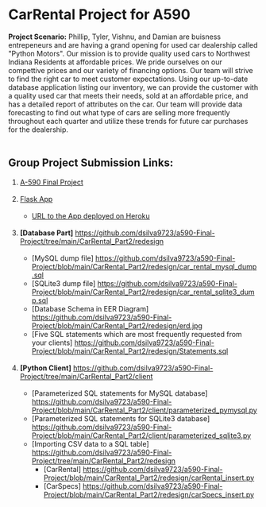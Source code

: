 # CarRental Project for A590
**Project Scenario:**
    Phillip, Tyler, Vishnu, and Damian are buisness entrepeneurs and are having a grand opening for used car dealership called "Python Motors". Our mission is to provide
    quality used cars to Northwest Indiana Residents at affordable prices. We pride ourselves on our compettive prices and our variety of financing options. Our team will strive
    to find the right car to meet customer expectations.
    Using our up-to-date database application listing our inventory, we can provide the customer with a quality used car that meets their needs, sold at an affordable price, and
    has a detailed report of attributes on the car. Our team will provide data forecasting to find out what type of cars are selling more frequently throughout each quarter and
    utilize these trends for future car purchases for the dealership.<br><br>
 ## Group Project Submission Links:<br>
 1. [A-590 Final Project](https://github.com/dsilva9723/a590-Final-Project)<br><br>
 2. [Flask App](https://github.com/dsilva9723/a590-Final-Project/tree/main/CarRental_Part2/flight2_RestAPI_byFlask)<br><br>
    - [URL to the App deployed on Heroku](https://immense-plateau-66681.herokuapp.com/)<br><br>
 3. **[Database Part]** <https://github.com/dsilva9723/a590-Final-Project/tree/main/CarRental_Part2/redesign> <br><br>
    - [MySQL dump file] <https://github.com/dsilva9723/a590-Final-Project/blob/main/CarRental_Part2/redesign/car_rental_mysql_dump.sql><br>
    - [SQLite3 dump file] <https://github.com/dsilva9723/a590-Final-Project/blob/main/CarRental_Part2/redesign/car_rental_sqlite3_dump.sql><br>
    - [Database Schema in EER Diagram] <https://github.com/dsilva9723/a590-Final-Project/blob/main/CarRental_Part2/redesign/erd.jpg><br>
    - [Five SQL statements which are most frequently requested from your clients] <https://github.com/dsilva9723/a590-Final-Project/blob/main/CarRental_Part2/redesign/Statements.sql><br><br>
 4. **[Python Client]** <https://github.com/dsilva9723/a590-Final-Project/tree/main/CarRental_Part2/client><br><br>
    - [Parameterized SQL statements for MySQL database] <https://github.com/dsilva9723/a590-Final-Project/blob/main/CarRental_Part2/client/parameterized_pymysql.py><br>
    - [Parameterized SQL statements for SQLite3 database] <https://github.com/dsilva9723/a590-Final-Project/blob/main/CarRental_Part2/client/parameterized_sqlite3.py><br>
    - [Importing CSV data to a SQL table] <https://github.com/dsilva9723/a590-Final-Project/tree/main/CarRental_Part2/redesign><br>
      - [CarRental] <https://github.com/dsilva9723/a590-Final-Project/blob/main/CarRental_Part2/redesign/carRental_insert.py> <br>
      - [CarSpecs] <https://github.com/dsilva9723/a590-Final-Project/blob/main/CarRental_Part2/redesign/carSpecs_insert.py><br>
    
